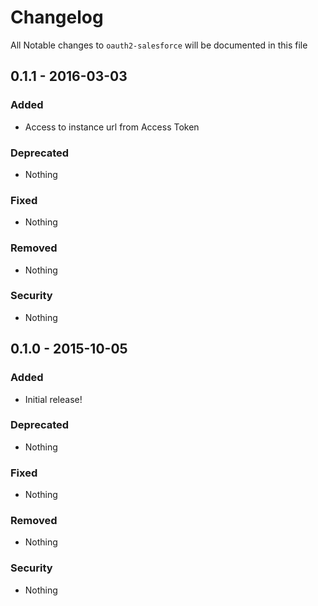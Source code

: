 # Changelog
All Notable changes to `oauth2-salesforce` will be documented in this file

## 0.1.1 - 2016-03-03

### Added
- Access to instance url from Access Token

### Deprecated
- Nothing

### Fixed
- Nothing

### Removed
- Nothing

### Security
- Nothing

## 0.1.0 - 2015-10-05

### Added
- Initial release!

### Deprecated
- Nothing

### Fixed
- Nothing

### Removed
- Nothing

### Security
- Nothing
